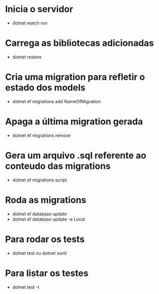 # Inicia o servidor
- dotnet watch run

# Carrega as bibliotecas adicionadas
- dotnet restore

# Cria uma migration para refletir o estado dos models
- dotnet ef migrations add NameOfMigration

# Apaga a última migration gerada
- dotnet ef migrations remove

# Gera um arquivo .sql referente ao conteudo das migrations
- dotnet ef migrations script

# Roda as migrations
- dotnet ef database update
- dotnet ef database update -e Local

# Para rodar os tests
- dotnet test ou dotnet xunit

# Para listar os testes
- dotnet test -t